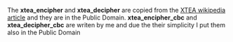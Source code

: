 The **xtea_encipher**  and  **xtea_decipher** are copied from the [XTEA wikipedia article](https://en.wikipedia.org/wiki/XTEA)
and they are in the Public Domain.
**xtea_encipher_cbc**  and  **xtea_decipher_cbc** are writen by me and due the their simplicity I put them also in the Public Domain

